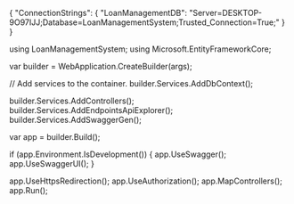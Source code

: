 {
  "ConnectionStrings": {
    "LoanManagementDB": "Server=DESKTOP-9O97IJJ;Database=LoanManagementSystem;Trusted_Connection=True;"
  }
}


using LoanManagementSystem;
using Microsoft.EntityFrameworkCore;

var builder = WebApplication.CreateBuilder(args);

// Add services to the container.
builder.Services.AddDbContext<ApplicationDbContext>();

builder.Services.AddControllers();
builder.Services.AddEndpointsApiExplorer();
builder.Services.AddSwaggerGen();

var app = builder.Build();

if (app.Environment.IsDevelopment())
{
    app.UseSwagger();
    app.UseSwaggerUI();
}

app.UseHttpsRedirection();
app.UseAuthorization();
app.MapControllers();
app.Run();
